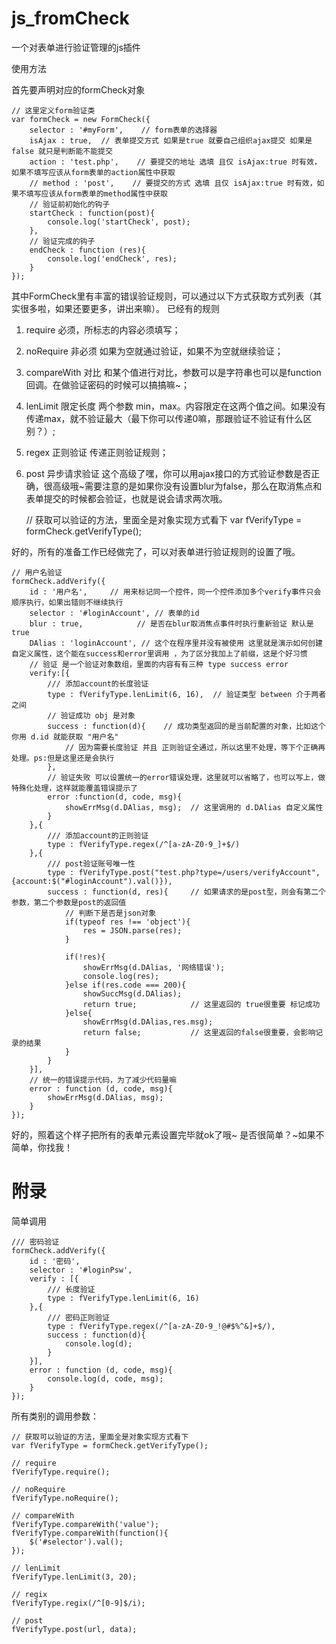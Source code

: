 # js_fromCheck
一个对表单进行验证管理的js插件

使用方法

首先要声明对应的formCheck对象

    // 这里定义form验证类
    var formCheck = new FormCheck({
        selector : '#myForm',    // form表单的选择器
        isAjax : true,  // 表单提交方式 如果是true 就要自己组织ajax提交 如果是false 就只是判断能不能提交
        action : 'test.php',    // 要提交的地址 选填 且仅 isAjax:true 时有效，如果不填写应该从form表单的action属性中获取
        // method : 'post',    // 要提交的方式 选填 且仅 isAjax:true 时有效，如果不填写应该从form表单的method属性中获取
        // 验证前初始化的钩子
        startCheck : function(post){
            console.log('startCheck', post);
        },
        // 验证完成的钩子
        endCheck : function (res){
            console.log('endCheck', res);
        }
    });
    
其中FormCheck里有丰富的错误验证规则，可以通过以下方式获取方式列表（其实很多啦，如果还要更多，讲出来嘛）。
已经有的规则
1. require 必须，所标志的内容必须填写；
1. noRequire 非必须 如果为空就通过验证，如果不为空就继续验证；
1. compareWith 对比 和某个值进行对比，参数可以是字符串也可以是function回调。在做验证密码的时候可以搞搞嘛~；
1. lenLimit 限定长度 两个参数 min，max。内容限定在这两个值之间。如果没有传递max，就不验证最大（最下你可以传递0嘛，那跟验证不验证有什么区别？）;
1. regex 正则验证 传递正则验证规则；
1. post 异步请求验证 这个高级了嘿，你可以用ajax接口的方式验证参数是否正确，很高级哦~需要注意的是如果你没有设置blur为false，那么在取消焦点和表单提交的时候都会验证，也就是说会请求两次哦。

    
    
    // 获取可以验证的方法，里面全是对象实现方式看下
    var fVerifyType = formCheck.getVerifyType();
    
    

好的，所有的准备工作已经做完了，可以对表单进行验证规则的设置了哦。

    // 用户名验证
    formCheck.addVerify({
        id : '用户名',     // 用来标记同一个控件，同一个控件添加多个verify事件只会顺序执行，如果出错则不继续执行
        selector : '#loginAccount', // 表单的id
        blur : true,            // 是否在blur取消焦点事件时执行重新验证 默认是true
        DAlias : 'loginAccount', // 这个在程序里并没有被使用 这里就是演示如何创建自定义属性，这个能在success和error里调用 ，为了区分我加上了前缀，这是个好习惯
        // 验证 是一个验证对象数组，里面的内容有有三种 type success error
        verify:[{
            /// 添加account的长度验证
            type : fVerifyType.lenLimit(6, 16),  // 验证类型 between 介于两者之间
            // 验证成功 obj 是对象
            success : function(d){    // 成功类型返回的是当前配置的对象，比如这个你用 d.id 就能获取 "用户名"
                // 因为需要长度验证 并且 正则验证全通过，所以这里不处理，等下个正确再处理。ps:但是这里还是会执行
            },
            // 验证失败 可以设置统一的error错误处理，这里就可以省略了，也可以写上，做特殊化处理，这样就能覆盖错误提示了
            error :function(d, code, msg){
                showErrMsg(d.DAlias, msg);  // 这里调用的 d.DAlias 自定义属性
            }
        },{
            /// 添加account的正则验证
            type : fVerifyType.regex(/^[a-zA-Z0-9_]+$/)
        },{
            /// post验证账号唯一性
            type : fVerifyType.post("test.php?type=/users/verifyAccount", {account:$("#loginAccount").val()}),
            success : function(d, res){     // 如果请求的是post型，则会有第二个参数，第二个参数是post的返回值
                // 判断下是否是json对象
                if(typeof res !== 'object'){
                    res = JSON.parse(res);
                }

                if(!res){
                    showErrMsg(d.DAlias, '网络错误');
                    console.log(res);
                }else if(res.code === 200){
                    showSuccMsg(d.DAlias);
                    return true;            // 这里返回的 true很重要 标记成功
                }else{
                    showErrMsg(d.DAlias,res.msg);
                    return false;           // 这里返回的false很重要，会影响记录的结果
                }
            }
        }],
        // 统一的错误提示代码，为了减少代码量嘛
        error : function (d, code, msg){
            showErrMsg(d.DAlias, msg);
        }
    });
    
好的，照着这个样子把所有的表单元素设置完毕就ok了哦~
是否很简单？~如果不简单，你找我！

# 附录

简单调用

    /// 密码验证
    formCheck.addVerify({
        id : '密码',
        selector : '#loginPsw',
        verify : [{
            /// 长度验证
            type : fVerifyType.lenLimit(6, 16)
        },{
            /// 密码正则验证
            type : fVerifyType.regex(/^[a-zA-Z0-9_!@#$%^&]+$/),
            success : function(d){
                console.log(d);
            }
        }],
        error : function (d, code, msg){
            console.log(d, code, msg);
        }
    });
    
    
所有类别的调用参数：
 
    // 获取可以验证的方法，里面全是对象实现方式看下
    var fVerifyType = formCheck.getVerifyType();
    
    // require
    fVerifyType.require();
    
    // noRequire
    fVerifyType.noRequire();
    
    // compareWith
    fVerifyType.compareWith('value');
    fVerifyType.compareWith(function(){
        $('#selector').val();
    });
    
    // lenLimit
    fVerifyType.lenLimit(3, 20);
    
    // regix
    fVerifyType.regix(/^[0-9]$/i);
    
    // post
    fVerifyType.post(url, data);
